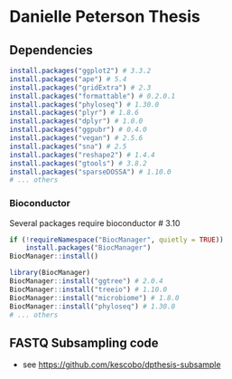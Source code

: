 # Danielle Peterson Thesis

## Dependencies

```R
install.packages("ggplot2") # 3.3.2
install.packages("ape") # 5.4
install.packages("gridExtra") # 2.3
install.packages("formattable") # 0.2.0.1
install.packages("phyloseq") # 1.30.0
install.packages("plyr") # 1.8.6
install.packages("dplyr") # 1.0.0
install.packages("ggpubr") # 0.4.0
install.packages("vegan") # 2.5.6
install.packages("sna") # 2.5
install.packages("reshape2") # 1.4.4
install.packages("gtools") # 3.8.2
install.packages("sparseDOSSA") # 1.10.0
# ... others
```

### Bioconductor

Several packages require bioconductor # 3.10

```R
if (!requireNamespace("BiocManager", quietly = TRUE))
    install.packages("BiocManager")
BiocManager::install()
```

```R
library(BiocManager)
BiocManager::install("ggtree") # 2.0.4
BiocManager::install("treeio") # 1.10.0
BiocManager::install("microbiome") # 1.8.0
BiocManager::install("phyloseq") # 1.30.0
# ... others
```


## FASTQ Subsampling code

- see https://github.com/kescobo/dpthesis-subsample